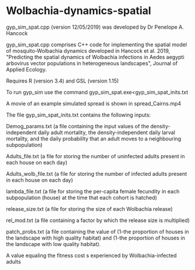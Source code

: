 # Wolbachia-dynamics-spatial
gyp_sim_spat.cpp (version 12/05/2019) was developed by Dr Penelope A. Hancock

gyp_sim_spat.cpp comprises C++ code for implementing the spatial model of mosquito-Wolbachia dynamics developed in Hancock et al. 2019, "Predicting the spatial dynamics of Wolbachia infections in Aedes aegypti arbovirus vector populations in heterogeneous landscapes", Journal of Applied Ecology.

Requires R (version 3.4) and GSL (version 1.15)

To run gyp_sim use the command gyp_sim_spat.exe<gyp_sim_spat_inits.txt

A movie of an example simulated spread is shown in spread_Cairns.mp4

The file gyp_sim_spat_inits.txt contains the following inputs:

Demog_params.txt (a file containing the input values of the density-independent daily adult mortality, the density-independent daily larval mortality, and the daily probability that an adult moves to a neighbouring subpopulation)

Adults_file.txt (a file for storing the number of uninfected adults present in each house on each day)

Adults_wolb_file.txt (a file for storing the number of infected adults present in each house on each day)

lambda_file.txt (a file for storing the per-capita female fecundity in each subpopulation (house) at the time that each cohort is hatched)

release_size.txt (a file for storing the size of each Wolbachia release) 

rel_mod.txt (a file containing a factor by which the release size is multiplied)

patch_probs.txt (a file containing the value of (1-the proportion of houses in the landscape with high quality habitat) and (1-the proportion of houses in the landscape with low quality habitat).

A value equaling the fitness cost s experienced by Wolbachia-infected adults

